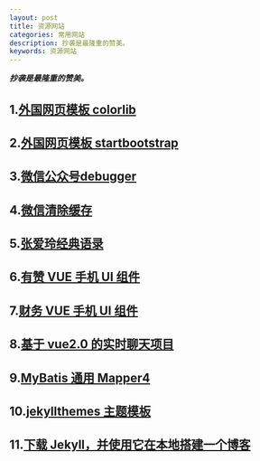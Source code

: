 ```yaml
---
layout: post
title: 资源网站
categories: 常用网站
description: 抄袭是最隆重的赞美。
keywords: 资源网站
---
```


***抄袭是最隆重的赞美。***

## 1.[外国网页模板 colorlib](https://colorlib.com/wp/free-html5-contact-form-templates/)
## 2.[外国网页模板 startbootstrap](https://startbootstrap.com/)

## 3.[微信公众号debugger](https://mp.weixin.qq.com/debug/cgi-bin/sandboxinfo?action=showinfo&t=sandboxndex)
## 4.[微信清除缓存](debugx5.qq.com)

## 5.[张爱玲经典语录](https://www.juzimi.com/writer/%E5%BC%A0%E7%88%B1%E7%8E%B2?page=1)

## 6.[有赞 VUE 手机 UI 组件](https://github.com/youzan/vant)
## 7.[财务 VUE 手机 UI 组件](https://github.com/didi/mand-mobile)
## 8.[基于 vue2.0 的实时聊天项目](https://github.com/hua1995116/webchat)

## 9.[MyBatis 通用 Mapper4](https://github.com/abel533/Mapper/wiki)

## 10.[jekyllthemes 主题模板](http://jekyllthemes.org/)
## 11.[下载 Jekyll，并使用它在本地搭建一个博客](https://www.jianshu.com/p/f43a75ed16d0)



